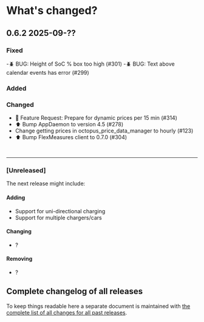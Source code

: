 # What's changed?

## 0.6.2 2025-09-??

### Fixed

-🪲 BUG: Height of SoC % box too high (#301)
-🪲 BUG: Text above calendar events has error (#299)

### Added

### Changed

- 🚀 Feature Request: Prepare for dynamic prices per 15 min (#314)
- ⬆️ Bump AppDaemon to version 4.5 (#278)
- Change getting prices in octopus_price_data_manager to hourly (#123)
- ⬆️ Bump FlexMeasures client to 0.7.0 (#304)

&nbsp;

---

### [Unreleased]

The next release might include:

#### Adding

- Support for uni-directional charging
- Support for multiple chargers/cars

#### Changing

- ?

#### Removing

- ?

## Complete changelog of all releases

To keep things readable here a separate document is maintained
with [the complete list of all changes for all past releases](changelog_of_all_releases.md).

&nbsp;
